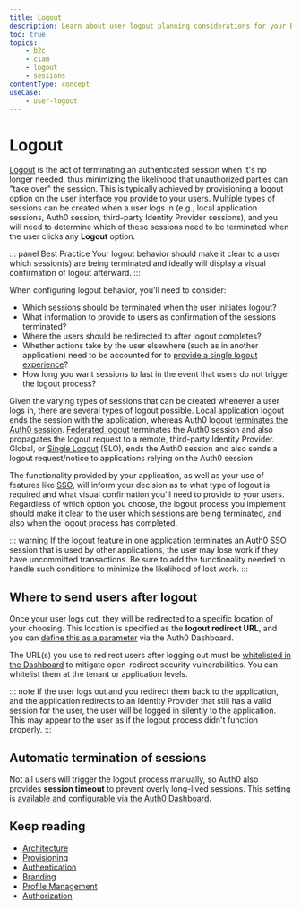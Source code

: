 ```yaml
---
title: Logout
description: Learn about user logout planning considerations for your B2C implementation.
toc: true
topics:
    - b2c
    - ciam
    - logout
    - sessions
contentType: concept
useCase:
    - user-logout
---
```

# Logout

[Logout](/logout) is the act of terminating an authenticated session when it's no longer needed, thus minimizing the likelihood that unauthorized parties can "take over" the session. This is typically achieved by provisioning a logout option on the user interface you provide to your users. Multiple types of sessions can be created when a user logs in (e.g., local application sessions, Auth0 session, third-party Identity Provider sessions), and you will need to determine which of these sessions need to be terminated when the user clicks any **Logout** option.

::: panel Best Practice
Your logout behavior should make it clear to a user which session(s) are being terminated and ideally will display a visual confirmation of logout afterward. 
:::

When configuring logout behavior, you'll need to consider:

* Which sessions should be terminated when the user initiates logout?
* What information to provide to users as confirmation of the sessions terminated?
* Where the users should be redirected to after logout completes?
* Whether actions take by the user elsewhere (such as in another application) need to be accounted for to [provide a single logout experience](/logout/guides/logout-applications#single-sign-out-configuration-example)?
* How long you want sessions to last in the event that users do not trigger the logout process?

Given the varying types of sessions that can be created whenever a user logs in, there are several types of logout possible. Local application logout ends the session with the application, whereas Auth0 logout [terminates the Auth0 session](/logout/guides/logout-auth0). [Federated logout](s/logout/guides/logout-idps) terminates the Auth0 session and also propagates the logout request to a remote, third-party Identity Provider. Global, or [Single Logout](/logout/guides/logout-applications) (SLO), ends the Auth0 session and also sends a logout request/notice to applications relying on the Auth0 session

The functionality provided by your application, as well as your use of features like [SSO](/sso), will inform your decision as to what type of logout is required and what visual confirmation you'll need to provide to your users. Regardless of which option you choose, the logout process you implement should make it clear to the user which sessions are being terminated, and also when the logout process has completed.

::: warning
If the logout feature in one application terminates an Auth0 SSO session that is used by other applications, the user may lose work if they have uncommitted transactions. Be sure to add the functionality needed to handle such conditions to minimize the likelihood of lost work.
:::

## Where to send users after logout

Once your user logs out, they will be redirected to a specific location of your choosing. This location is specified as the **logout redirect URL**, and you can [define this as a parameter](/logout/guides/redirect-users-after-logout) via the Auth0 Dashboard. 

The URL(s) you use to redirect users after logging out must be [whitelisted in the Dashboard](/logout#redirect-users-after-logout) to mitigate open-redirect security vulnerabilities. You can whitelist them at the tenant or application levels.

::: note
If the user logs out and you redirect them back to the application, and the application redirects to an Identity Provider that still has a valid session for the user, the user will be logged in silently to the application. This may appear to the user as if the logout process didn't function properly.
:::

## Automatic termination of sessions

Not all users will trigger the logout process manually, so Auth0 also provides **session timeout** to prevent overly long-lived sessions. This setting is [available and configurable via the Auth0 Dashboard](/dashboard/dashboard-tenant-settings#session-timeout).

## Keep reading

* [Architecture](/architecture-scenarios/implementation/b2c/b2c-architecture)
* [Provisioning](/architecture-scenarios/implementation/b2c/b2c-provisioning)
* [Authentication](/architecture-scenarios/implementation/b2c/b2c-authentication)
* [Branding](/architecture-scenarios/implementation/b2c/b2c-branding)
* [Profile Management](/architecture-scenarios/implementation/b2c/b2c-profile-mgmt)
* [Authorization](/architecture-scenarios/implementation/b2c/b2c-authorization)
